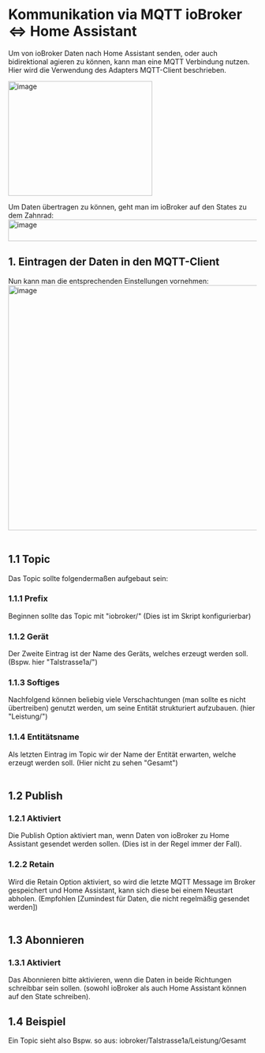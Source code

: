 # Kommunikation via MQTT ioBroker <=> Home Assistant

Um von ioBroker Daten nach Home Assistant senden, oder auch bidirektional agieren zu können, kann man eine MQTT Verbindung nutzen.
Hier wird die Verwendung des Adapters MQTT-Client beschrieben.

<img width="292" height="232" alt="image" src="https://github.com/user-attachments/assets/4a17d4f9-19a8-4b2f-98de-e343bf377838" />

Um Daten übertragen zu können, geht man im ioBroker auf den States zu dem Zahnrad:
<img width="1443" height="44" alt="image" src="https://github.com/user-attachments/assets/edf81ddb-0cb0-4ecf-b8dd-7885c0272746" />

## 1. Eintragen der Daten in den MQTT-Client
Nun kann man die entsprechenden Einstellungen vornehmen:
<img width="1266" height="496" alt="image" src="https://github.com/user-attachments/assets/b786133e-c0cb-46ce-a34d-24d6afb38e22" />
<br/>
<br/>
## 1.1 Topic
Das Topic sollte folgendermaßen aufgebaut sein:
### 1.1.1 Prefix
Beginnen sollte das Topic mit "iobroker/" (Dies ist im Skript konfigurierbar)
### 1.1.2 Gerät
Der Zweite Eintrag ist der Name des Geräts, welches erzeugt werden soll. (Bspw. hier "Talstrasse1a/")
### 1.1.3 Softiges
Nachfolgend können beliebig viele Verschachtungen (man sollte es nicht übertreiben) genutzt werden,
um seine Entität strukturiert aufzubauen. (hier "Leistung/")
### 1.1.4 Entitätsname
Als letzten Eintrag im Topic wir der Name der Entität erwarten, welche erzeugt werden soll. (Hier nicht zu sehen "Gesamt")
<br/>
<br/>
## 1.2 Publish
### 1.2.1 Aktiviert
Die Publish Option aktiviert man, wenn Daten von ioBroker zu Home Assistant gesendet werden sollen. (Dies ist in der Regel immer der Fall).
### 1.2.2 Retain
Wird die Retain Option aktiviert, so wird die letzte MQTT Message im Broker gespeichert und Home Assistant, kann sich diese bei einem Neustart abholen.
(Empfohlen [Zumindest für Daten, die nicht regelmäßig gesendet werden])
<br/>
<br/>
## 1.3 Abonnieren
### 1.3.1 Aktiviert
Das Abonnieren bitte aktivieren, wenn die Daten in beide Richtungen schreibbar sein sollen.
(sowohl ioBroker als auch Home Assistant können auf den State schreiben).

## 1.4 Beispiel
Ein Topic sieht also Bspw. so aus: iobroker/Talstrasse1a/Leistung/Gesamt
